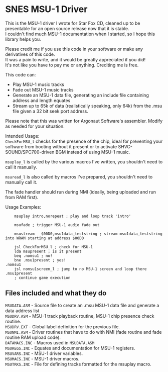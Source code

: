 SNES MSU-1 Driver
=======================

This is the MSU-1 driver I wrote for Star Fox CD, cleaned up to be presentable for an open source release now that it is stable.  
I couldn't find much MSU-1 documentation when I started, so I hope this library helps you.  
  
Please credit me if you use this code in your software or make any derivatives of this code.  
It was a pain to write, and it would be greatly appreciated if you did!  
It's not like you have to pay me or anything. Crediting me is free.  

This code can:  
- Play MSU-1 music tracks
- Fade out MSU-1 music tracks
- Generate an MSU-1 data file, generating an include file containing address and length equates
- Stream up to 65k of data (realistically speaking, only 64k) from the .msu file given a 32 bit seek port address.
  
Please note that this was written for Argonaut Software's assembler. Modify as needed for your situation.  

Intended Usage:  
``CheckForMSU_l`` checks for the presence of the chip, ideal for preventing your software from booting without it present or to activate SHVC-SOUND/SPC700-driven BGM instead of using MSU-1 music.  

``msuplay_l`` is called by the various macros I've written, you shouldn't need to call it manually.  

``msuread_l`` is also called by macros I've prepared, you shouldn't need to manually call it.  

The fade handler should run during NMI (ideally, being uploaded and run from RAM first).  

Usage Examples:

```
	msuplay	intro,norepeat ; play and loop track 'intro'
```

```
	msufade	; trigger MSU-1 audio fade out
```

```
	msustream	$00D0,msu1data_teststring ; stream msu1data_teststring into WRAM starting at address $00D0
```

```
	jsl	CheckForMSU_l ; check for MSU-1
	lda	msupresent ; is it present
	beq	.nomsu1 ; no!
	bne	.msu1present ; yes!
.nomsu1
	jsl	nomsu1screen_l ; jump to no MSU-1 screen and loop there
.msu1present
	; continue game execution
```

## Files included and what they do
``MSUDATA.ASM`` - Source file to create an .msu MSU-1 data file and generate a data address list  
``MSUDRV.ASM`` - MSU-1 track playback routine, MSU-1 chip presence check routine.  
``MSUDRV.EXT`` - Global label definition for the previous file.  
``MSUNMI.ASM`` - Driver routines that have to do with NMI (fade routine and fade routine RAM upload code).  
``DATAMACS.INC`` - Macros used in ``MSUDATA.ASM``  
``MSUREGS.INC`` - Equates and documentation for MSU-1 registers.  
``MSUVARS.INC`` - MSU-1 driver variables.  
``MSUMACS.INC`` - MSU-1 driver macros.  
``MSUTRKS.INC`` - File for defining tracks formatted for the msuplay macro.  